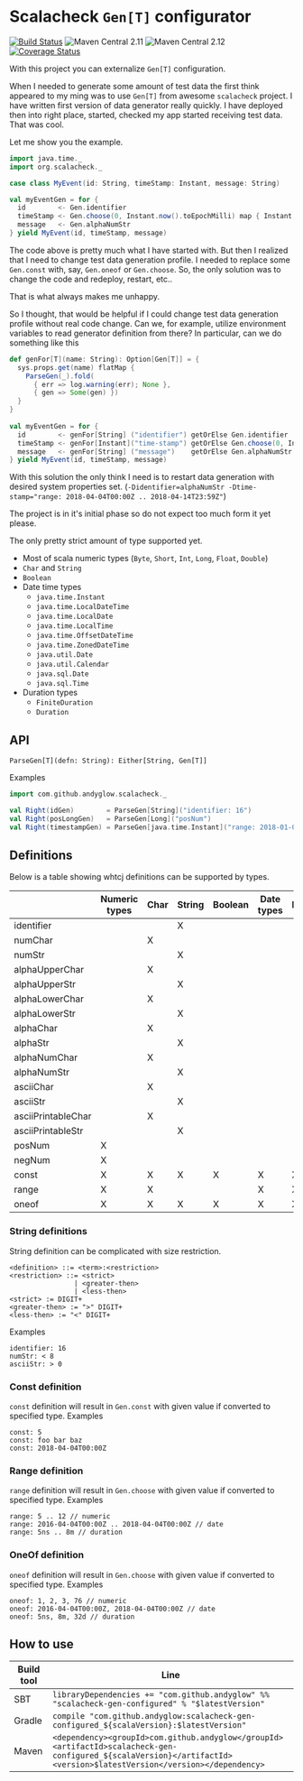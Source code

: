 # Scalacheck `Gen[T]` configurator

[![Build Status](https://travis-ci.org/andyglow/scalacheck-gen-configured.svg)](https://travis-ci.org/andyglow/scalacheck-gen-configured)
![Maven Central 2.11](https://img.shields.io/maven-central/v/com.github.andyglow/scalacheck-gen-configured_2.11.svg)
![Maven Central 2.12](https://img.shields.io/maven-central/v/com.github.andyglow/scalacheck-gen-configured_2.12.svg)
[![Coverage Status](https://coveralls.io/repos/github/andyglow/scalacheck-gen-configured/badge.svg?branch=master)](https://coveralls.io/github/andyglow/scalacheck-gen-configured?branch=master)

With this project you can externalize `Gen[T]` configuration. 

When I needed to generate some amount of test data the first think appeared to my ming was to use `Gen[T]` 
from awesome `scalacheck` project. I have written first version of data generator really quickly. I have deployed then
into right place, started, checked my app started receiving test data. That was cool. 

Let me show you the example.

```scala
import java.time._
import org.scalacheck._

case class MyEvent(id: String, timeStamp: Instant, message: String)

val myEventGen = for {
  id        <- Gen.identifier
  timeStamp <- Gen.choose(0, Instant.now().toEpochMilli) map { Instant.ofEpochMilli }
  message   <- Gen.alphaNumStr
} yield MyEvent(id, timeStamp, message)
```       
The code above is pretty much what I have started with.
But then I realized that I need to change test data generation profile. I needed to replace some `Gen.const` with, 
say, `Gen.oneof` or `Gen.choose`. So, the only solution was to change the code and redeploy, restart, etc..

That is what always makes me unhappy.
 
So I thought, that would be helpful if I could change test data generation profile without real code change. 
Can we, for example, utilize environment variables to read generator definition from there?
In particular, can we do something like this
```scala
def genFor[T](name: String): Option[Gen[T]] = {
  sys.props.get(name) flatMap {
    ParseGen(_).fold(
      { err => log.warning(err); None },
      { gen => Some(gen) })
  }
}
    
val myEventGen = for {
  id        <- genFor[String] ("identifier") getOrElse Gen.identifier
  timeStamp <- genFor[Instant]("time-stamp") getOrElse Gen.choose(0, Instant.now().toEpochMilli) map { Instant.ofEpochMilli }
  message   <- genFor[String] ("message")    getOrElse Gen.alphaNumStr
} yield MyEvent(id, timeStamp, message)
```   

With this solution the only think I need is to restart data generation with desired system properties set. 
(`-Didentifier=alphaNumStr -Dtime-stamp="range: 2018-04-04T00:00Z .. 2018-04-14T23:59Z"`) 

The project is in it's initial phase so do not expect too much form it yet please.

The only pretty strict amount of type supported yet.
- Most of scala numeric types (`Byte`, `Short`, `Int`, `Long`, `Float`, `Double`)
- `Char` and `String`
- `Boolean`
- Date time types 
    - `java.time.Instant`
    - `java.time.LocalDateTime`
    - `java.time.LocalDate`
    - `java.time.LocalTime`
    - `java.time.OffsetDateTime`
    - `java.time.ZonedDateTime`
    - `java.util.Date`
    - `java.util.Calendar`
    - `java.sql.Date`
    - `java.sql.Time`
- Duration types
    - `FiniteDuration`
    - `Duration`

## API
`ParseGen[T](defn: String): Either[String, Gen[T]]`

Examples
```scala
import com.github.andyglow.scalacheck._

val Right(idGen)        = ParseGen[String]("identifier: 16")
val Right(posLongGen)   = ParseGen[Long]("posNum")
val Right(timestampGen) = ParseGen[java.time.Instant]("range: 2018-01-01T00:00Z .. 2018-12-31T23:59Z")
```
    
## Definitions
Below is a table showing whtcj definitions can be supported by types.  

|                    | Numeric types | Char | String | Boolean | Date types | Duration |
| ------------------ | ------------- | ---- | ------ | ------- | ---------- | -------- |
| identifier         |               |      | X      |         |            |          |
| numChar            |               | X    |        |         |            |          |
| numStr             |               |      | X      |         |            |          |
| alphaUpperChar     |               | X    |        |         |            |          |
| alphaUpperStr      |               |      | X      |         |            |          |
| alphaLowerChar     |               | X    |        |         |            |          |
| alphaLowerStr      |               |      | X      |         |            |          |
| alphaChar          |               | X    |        |         |            |          |
| alphaStr           |               |      | X      |         |            |          |
| alphaNumChar       |               | X    |        |         |            |          |
| alphaNumStr        |               |      | X      |         |            |          |
| asciiChar          |               | X    |        |         |            |          |
| asciiStr           |               |      | X      |         |            |          |
| asciiPrintableChar |               | X    |        |         |            |          |
| asciiPrintableStr  |               |      | X      |         |            |          |
| posNum             | X             |      |        |         |            |          |
| negNum             | X             |      |        |         |            |          |
| const              | X             | X    | X      | X       | X          | X        |
| range              | X             | X    |        |         | X          | X        |
| oneof              | X             | X    | X      | X       | X          | X        |

### String definitions
String definition can be complicated with size restriction.

```
<definition> ::= <term>:<restriction>
<restriction> ::= <strict>
                | <greater-then>
                | <less-then>       
<strict> := DIGIT+
<greater-then> := ">" DIGIT+
<less-then> := "<" DIGIT+
```
Examples
```
identifier: 16
numStr: < 8
asciiStr: > 0
``` 

### Const definition
`const` definition will result in `Gen.const` with given value if converted to specified type.
Examples
```
const: 5
const: foo bar baz
const: 2018-04-04T00:00Z
```  

### Range definition
`range` definition will result in `Gen.choose` with given value if converted to specified type.
Examples
```
range: 5 .. 12 // numeric
range: 2016-04-04T00:00Z .. 2018-04-04T00:00Z // date
range: 5ns .. 8m // duration
```  

### OneOf definition
`oneof` definition will result in `Gen.choose` with given value if converted to specified type.
Examples
```
oneof: 1, 2, 3, 76 // numeric
oneof: 2016-04-04T00:00Z, 2018-04-04T00:00Z // date
oneof: 5ns, 8m, 32d // duration
```  

## How to use

| Build tool | Line |
| ---------- | ---- |
| SBT        | `libraryDependencies += "com.github.andyglow" %% "scalacheck-gen-configured" % "$latestVersion"` |
| Gradle     | `compile "com.github.andyglow:scalacheck-gen-configured_${scalaVersion}:$latestVersion"` |
| Maven      | `<dependency><groupId>com.github.andyglow</groupId><artifactId>scalacheck-gen-configured_${scalaVersion}</artifactId><version>$latestVersion</version></dependency>` |

